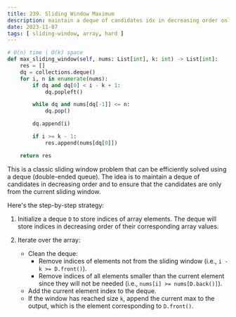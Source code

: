 ```yaml
---
title: 239. Sliding Window Maximum
description: maintain a deque of candidates idx in decreasing order only from the current sliding window
date: 2023-11-07
tags: [ sliding-window, array, hard ] 
---
```


```python
# O(n) time | O(k) space
def max_sliding_window(self, nums: List[int], k: int) -> List[int]:
    res = []
    dq = collections.deque()
    for i, n in enumerate(nums):
        if dq and dq[0] < i - k + 1:
            dq.popleft()

        while dq and nums[dq[-1]] <= n:
            dq.pop()

        dq.append(i)

        if i >= k - 1:
            res.append(nums[dq[0]])

    return res
```

This is a classic sliding window problem that can be efficiently solved using a deque (double-ended queue). The idea is
to maintain a deque of candidates in decreasing order and to ensure that the candidates are only from the current
sliding window.

Here's the step-by-step strategy:

1) Initialize a deque `D` to store indices of array elements. The deque will store indices in decreasing order of their
   corresponding array values.

2) Iterate over the array:
    - Clean the deque:
        - Remove indices of elements not from the sliding window (i.e., `i - k >= D.front()`).
        - Remove indices of all elements smaller than the current element since they will not be needed (i.e.,
          `nums[i] >= nums[D.back()]`).
    - Add the current element index to the deque.
    - If the window has reached size `k`, append the current max to the output, which is the element corresponding to
      `D.front()`.